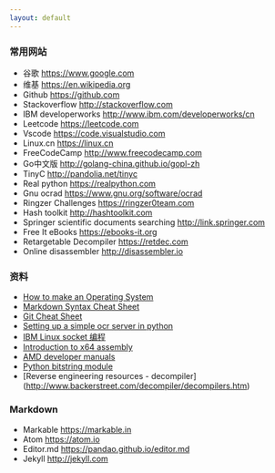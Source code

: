 ```yaml
---
layout: default
---
```


### 常用网站
- 谷歌  <https://www.google.com>
- 维基  <https://en.wikipedia.org>
- Github <https://github.com>
- Stackoverflow  <http://stackoverflow.com>
- IBM developerworks <http://www.ibm.com/developerworks/cn>
- Leetcode  <https://leetcode.com>
- Vscode  <https://code.visualstudio.com>
- Linux.cn  <https://linux.cn>
- FreeCodeCamp  <http://www.freecodecamp.com>
- Go中文版 <http://golang-china.github.io/gopl-zh>
- TinyC  <http://pandolia.net/tinyc>
- Real python <https://realpython.com>
- Gnu ocrad <https://www.gnu.org/software/ocrad>
- Ringzer Challenges <https://ringzer0team.com>
- Hash toolkit <http://hashtoolkit.com>
- Springer scientific documents searching <http://link.springer.com>
- Free It eBooks <https://ebooks-it.org>
- Retargetable Decompiler <https://retdec.com>
- Online disassembler <http://disassembler.io>

### 资料
- [How to make an Operating System](https://samypesse.gitbooks.io/how-to-create-an-operating-system)
- [Markdown Syntax Cheat Sheet](https://markable.in/file/aa191728-9dc7-11e1-91c7-984be164924a.html)
- [Git Cheat Sheet](https://training.github.com/kit/downloads/github-git-cheat-sheet.pdf)
- [Setting up a simple ocr server in python](https://realpython.com/blog/python/setting-up-a-simple-ocr-server)
- [IBM Linux socket 编程](http://www.ibm.com/developerworks/cn/education/linux/l-sock/l-sock.html)
- [Introduction to x64 assembly](https://software.intel.com/en-us/articles/introduction-to-x64-assembly)
- [AMD developer manuals](http://developer.amd.com/resources/documentation-articles/developer-guides-manuals)
- [Python bitstring module](http://pythonhosted.org/bitstring/index.html)
- [Reverse engineering resources - decompiler] (http://www.backerstreet.com/decompiler/decompilers.htm)

### Markdown
- Markable  <https://markable.in>
- Atom  <https://atom.io>
- Editor.md  <https://pandao.github.io/editor.md>
- Jekyll  <http://jekyll.com>
